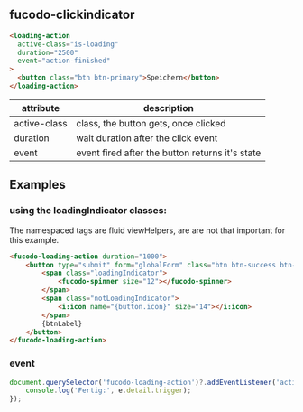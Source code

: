 ## fucodo-clickindicator

```html
<loading-action
  active-class="is-loading"
  duration="2500"
  event="action-finished"
>
  <button class="btn btn-primary">Speichern</button>
</loading-action>
```

| attribute    | description                                     |
|--------------|-------------------------------------------------|
| active-class | class, the button gets, once clicked            |
| duration     | wait duration after the click event             |
| event        | event fired after the button returns it's state |


## Examples

### using the loadingIndicator classes:

The namespaced tags are fluid viewHelpers, are are not that important for this example.

```html
<fucodo-loading-action duration="1000">
    <button type="submit" form="globalForm" class="btn btn-success btn-sm" accesskey="s">
        <span class="loadingIndicator">
            <fucodo-spinner size="12"></fucodo-spinner>
        </span>
        <span class="notLoadingIndicator">
            <i:icon name="{button.icon}" size="14"></i:icon>
        </span>
        {btnLabel}
    </button>
</fucodo-loading-action>
```

### event

```javascript
document.querySelector('fucodo-loading-action')?.addEventListener('action-finished', (e) => {
    console.log('Fertig:', e.detail.trigger);
});
```